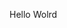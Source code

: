 Hello Wolrd








































































































































































































































































































































































































































































































































































































































































































































































































































































































































































































































































































































































































































































































































































































































































































































































































































































































































































































































































































































































































































































































































































































































































































































































































































































































































































































































































































































































































































































































